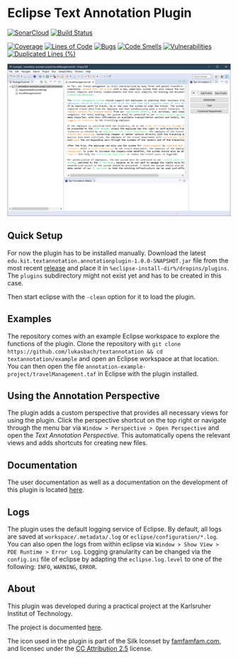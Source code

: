 # Eclipse Text Annotation Plugin

[![SonarCloud](https://sonarcloud.io/images/project_badges/sonarcloud-white.svg)](https://sonarcloud.io/dashboard?id=lukasbach_textannotation)
[![Build Status](https://travis-ci.com/lukasbach/textannotation.svg?branch=master)](https://travis-ci.com/lukasbach/textannotation)

[![Coverage](https://sonarcloud.io/api/project_badges/measure?project=lukasbach_textannotation&metric=coverage)](https://sonarcloud.io/dashboard?id=lukasbach_textannotation)
[![Lines of Code](https://sonarcloud.io/api/project_badges/measure?project=lukasbach_textannotation&metric=ncloc)](https://sonarcloud.io/dashboard?id=lukasbach_textannotation)
[![Bugs](https://sonarcloud.io/api/project_badges/measure?project=lukasbach_textannotation&metric=bugs)](https://sonarcloud.io/dashboard?id=lukasbach_textannotation)
[![Code Smells](https://sonarcloud.io/api/project_badges/measure?project=lukasbach_textannotation&metric=code_smells)](https://sonarcloud.io/dashboard?id=lukasbach_textannotation)
[![Vulnerabilities](https://sonarcloud.io/api/project_badges/measure?project=lukasbach_textannotation&metric=vulnerabilities)](https://sonarcloud.io/dashboard?id=lukasbach_textannotation)
[![Duplicated Lines (%)](https://sonarcloud.io/api/project_badges/measure?project=lukasbach_textannotation&metric=duplicated_lines_density)](https://sonarcloud.io/dashboard?id=lukasbach_textannotation)

![Plugin Screenshot](screenshot.png)

## Quick Setup

For now the plugin has to be installed manually. Download the latest ``edu.kit.textannotation.annotationplugin-1.0.0-SNAPSHOT.jar`` file from the most recent [release](https://github.com/lukasbach/textannotation/releases) and place it in ``%eclipse-install-dir%/dropins/plugins``. The ``plugins`` subdirectory might not exist yet and has to be created in this case.

Then start eclipse with the ``-clean`` option for it to load the plugin.

## Examples

The repository comes with an example Eclipse workspace to explore the functions of the plugin. Clone the repository with ``git clone https://github.com/lukasbach/textannotation && cd textannotation/example`` and open an Eclipse workspace at that location. You can then open the file ``annotation-example-project/travelManagement.taf`` in Eclipse with the plugin installed.

## Using the Annotation Perspective

The plugin adds a custom perspective that provides all necessary views for using the plugin. Click the perspective shortcut on the top right or navigate through the menu bar via ``Window > Perspective > Open Perspective`` and open the *Text Annotation Perspective*. This automatically opens the relevant views and adds shortcuts for creating new files.

## Documentation

The user documentation as well as a documentation on the development of this plugin is located [here](./docs/documentation.md).

## Logs

The plugin uses the default logging service of Eclipse. By default, all logs are saved at
``workspace/.metadata/.log`` or ``eclipse/configuration/*.log``. You can also open the logs from within eclipse via ``Window > Show View > PDE Runtime > Error Log``.
Logging granularity can be changed via the ``config.ini`` file of eclipse by adapting the ``eclipse.log.level`` to one of the following: ``INFO``, ``WARNING``, ``ERROR``.

## About

This plugin was developed during a practical project at the Karlsruher Institut of Technology.

The project is documented [here](./docs/documentation.md).

The icon used in the plugin is part of the Silk Iconset by [famfamfam.com](famfamfam.com), and licensec under the [CC Attribution 2.5](http://creativecommons.org/licenses/by/2.5/) license.
